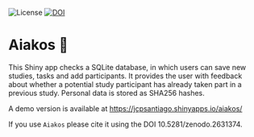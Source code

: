 ![License](https://img.shields.io/badge/license-MIT-blue.svg?longCache=true)
[![DOI](https://zenodo.org/badge/130240121.svg)](https://zenodo.org/badge/latestdoi/130240121)


# Aiakos :trident:

This Shiny app checks a SQLite database, in which users can save new studies, tasks and add participants. 
It provides the user with feedback about whether a potential study participant has already taken part in a previous study. Personal data is stored as SHA256 hashes.

A demo version is available at https://jcpsantiago.shinyapps.io/aiakos/

If you use `Aiakos` please cite it using the DOI 10.5281/zenodo.2631374.
